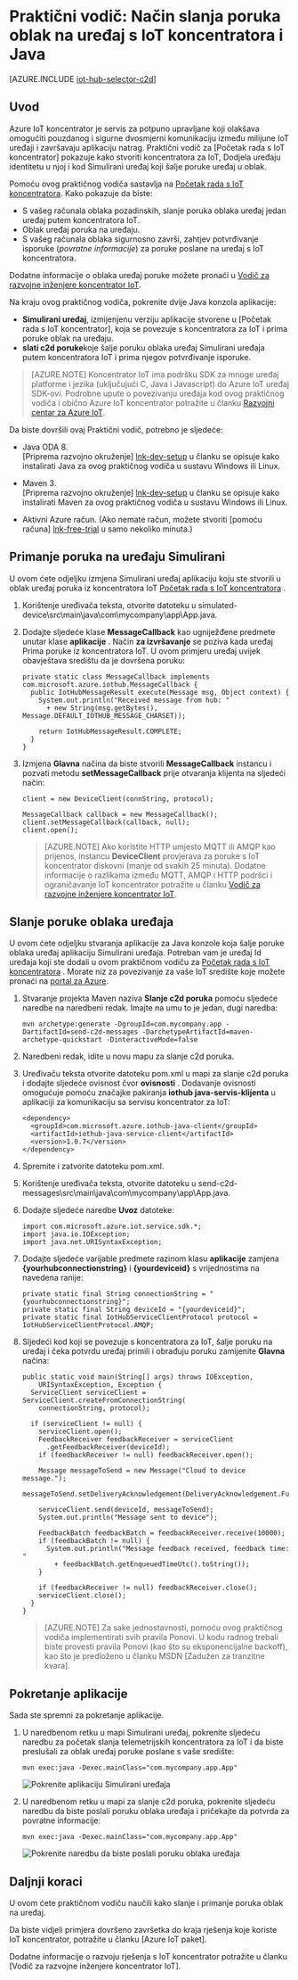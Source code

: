 <properties
    pageTitle="Slanje poruka oblak na uređaj s IoT koncentrator | Microsoft Azure"
    description="Slijedite ovaj Praktični vodič da biste saznali kako slanje poruka oblaka uređaj koncentrator IoT Azure pomoću Java."
    services="iot-hub"
    documentationCenter="java"
    authors="dominicbetts"
    manager="timlt"
    editor=""/>

<tags
     ms.service="iot-hub"
     ms.devlang="java"
     ms.topic="article"
     ms.tgt_pltfrm="na"
     ms.workload="na"
     ms.date="09/13/2016"
     ms.author="dobett"/>

# <a name="tutorial-how-to-send-cloud-to-device-messages-with-iot-hub-and-java"></a>Praktični vodič: Način slanja poruka oblak na uređaj s IoT koncentratora i Java

[AZURE.INCLUDE [iot-hub-selector-c2d](../../includes/iot-hub-selector-c2d.md)]

## <a name="introduction"></a>Uvod

Azure IoT koncentrator je servis za potpuno upravljane koji olakšava omogućiti pouzdanog i sigurne dvosmjerni komunikaciju između milijune IoT uređaji i završavaju aplikaciju natrag. Praktični vodič za [Početak rada s IoT koncentrator] pokazuje kako stvoriti koncentratora za IoT, Dodjela uređaju identitetu u njoj i kod Simulirani uređaj koji šalje poruke uređaj u oblak.

Pomoću ovog praktičnog vodiča sastavlja na [Početak rada s IoT koncentratora]. Kako pokazuje da biste:

- S vašeg računala oblaka pozadinskih, slanje poruka oblaka uređaj jedan uređaj putem koncentratora IoT.
- Oblak uređaj poruka na uređaju.
- S vašeg računala oblaka sigurnosno završi, zahtjev potvrđivanje isporuke (*povratne informacije*) za poruke poslane na uređaj s IoT koncentratora.

Dodatne informacije o oblaka uređaj poruke možete pronaći u [Vodič za razvojne inženjere koncentrator IoT][IoT Hub Developer Guide - C2D].

Na kraju ovog praktičnog vodiča, pokrenite dvije Java konzola aplikacije:

* **Simulirani uređaj**, izmijenjenu verziju aplikacije stvorene u [Početak rada s IoT koncentrator], koja se povezuje s koncentratora za IoT i prima poruke oblak na uređaju.
* **slati c2d poruke**koje šalje poruku oblaka uređaj Simulirani uređaja putem koncentratora IoT i prima njegov potvrđivanje isporuke.

> [AZURE.NOTE] Koncentrator IoT ima podršku SDK za mnoge uređaj platforme i jezika (uključujući C, Java i Javascript) do Azure IoT uređaj SDK-ovi. Podrobne upute o povezivanju uređaja kod ovog praktičnog vodiča i obično Azure IoT koncentrator potražite u članku [Razvojni centar za Azure IoT].

Da biste dovršili ovaj Praktični vodič, potrebno je sljedeće:

+ Java ODA 8. <br/> [Priprema razvojno okruženje] [ lnk-dev-setup] u članku se opisuje kako instalirati Java za ovog praktičnog vodiča u sustavu Windows ili Linux.

+ Maven 3.  <br/> [Priprema razvojno okruženje] [ lnk-dev-setup] u članku se opisuje kako instalirati Maven za ovog praktičnog vodiča u sustavu Windows ili Linux.

+ Aktivni Azure račun. (Ako nemate račun, možete stvoriti [pomoću računa] [ lnk-free-trial] u samo nekoliko minuta.)

## <a name="receive-messages-on-the-simulated-device"></a>Primanje poruka na uređaju Simulirani

U ovom ćete odjeljku izmjena Simulirani uređaj aplikaciju koju ste stvorili u oblak uređaj poruka iz koncentratora IoT [Početak rada s IoT koncentratora] .

1. Korištenje uređivača teksta, otvorite datoteku u simulated-device\src\main\java\com\mycompany\app\App.java.

2. Dodajte sljedeće klase **MessageCallback** kao ugniježđene predmete unutar klase **aplikacije** . Način **za izvršavanje** se poziva kada uređaj Prima poruke iz koncentratora IoT. U ovom primjeru uređaj uvijek obavještava središtu da je dovršena poruku:

    ```
    private static class MessageCallback implements
    com.microsoft.azure.iothub.MessageCallback {
      public IotHubMessageResult execute(Message msg, Object context) {
        System.out.println("Received message from hub: "
          + new String(msg.getBytes(), Message.DEFAULT_IOTHUB_MESSAGE_CHARSET));

        return IotHubMessageResult.COMPLETE;
      }
    }
    ```

3. Izmjena **Glavna** načina da biste stvorili **MessageCallback** instancu i pozvati metodu **setMessageCallback** prije otvaranja klijenta na sljedeći način:

    ```
    client = new DeviceClient(connString, protocol);

    MessageCallback callback = new MessageCallback();
    client.setMessageCallback(callback, null);
    client.open();
    ```

    > [AZURE.NOTE] Ako koristite HTTP umjesto MQTT ili AMQP kao prijenos, instancu **DeviceClient** provjerava za poruke s IoT koncentrator diskovni (manje od svakih 25 minuta). Dodatne informacije o razlikama između MQTT, AMQP i HTTP podršci i ograničavanje IoT koncentrator potražite u članku [Vodič za razvojne inženjere koncentrator IoT][IoT Hub Developer Guide - C2D].

## <a name="send-a-cloud-to-device-message"></a>Slanje poruke oblaka uređaja

U ovom ćete odjeljku stvaranja aplikacije za Java konzole koja šalje poruke oblaka uređaj aplikaciju Simulirani uređaja. Potreban vam je uređaj Id uređaja koji ste dodali u ovom praktičnom vodiču za [Početak rada s IoT koncentratora] . Morate niz za povezivanje za vaše IoT središte koje možete pronaći na [portal za Azure].

1. Stvaranje projekta Maven naziva **Slanje c2d poruka** pomoću sljedeće naredbe na naredbeni redak. Imajte na umu to je jedan, dugi naredba:

    ```
    mvn archetype:generate -DgroupId=com.mycompany.app -DartifactId=send-c2d-messages -DarchetypeArtifactId=maven-archetype-quickstart -DinteractiveMode=false
    ```

2. Naredbeni redak, idite u novu mapu za slanje c2d poruka.

3. Uređivaču teksta otvorite datoteku pom.xml u mapi za slanje c2d poruka i dodajte sljedeće ovisnost čvor **ovisnosti** . Dodavanje ovisnosti omogućuje pomoću značajke pakiranja **iothub java-servis-klijenta** u aplikaciji za komunikaciju sa servisu koncentrator za IoT:

    ```
    <dependency>
      <groupId>com.microsoft.azure.iothub-java-client</groupId>
      <artifactId>iothub-java-service-client</artifactId>
      <version>1.0.7</version>
    </dependency>
    ```

4. Spremite i zatvorite datoteku pom.xml.

5. Korištenje uređivača teksta, otvorite datoteku u send-c2d-messages\src\main\java\com\mycompany\app\App.java.

6. Dodajte sljedeće naredbe **Uvoz** datoteke:

    ```
    import com.microsoft.azure.iot.service.sdk.*;
    import java.io.IOException;
    import java.net.URISyntaxException;
    ```

7. Dodajte sljedeće varijable predmete razinom klasu **aplikacije** zamjena **{yourhubconnectionstring}** i **{yourdeviceid}** s vrijednostima na navedena ranije:

    ```
    private static final String connectionString = "{yourhubconnectionstring}";
    private static final String deviceId = "{yourdeviceid}";
    private static final IotHubServiceClientProtocol protocol = IotHubServiceClientProtocol.AMQP;
    ```
    
8. Sljedeći kod koji se povezuje s koncentratora za IoT, šalje poruku na uređaj i čeka potvrdu uređaj primili i obrađuju poruku zamijenite **Glavna** načina:

    ```
    public static void main(String[] args) throws IOException,
        URISyntaxException, Exception {
      ServiceClient serviceClient = ServiceClient.createFromConnectionString(
        connectionString, protocol);
      
      if (serviceClient != null) {
        serviceClient.open();
        FeedbackReceiver feedbackReceiver = serviceClient
          .getFeedbackReceiver(deviceId);
        if (feedbackReceiver != null) feedbackReceiver.open();

        Message messageToSend = new Message("Cloud to device message.");
        messageToSend.setDeliveryAcknowledgement(DeliveryAcknowledgement.Full);

        serviceClient.send(deviceId, messageToSend);
        System.out.println("Message sent to device");

        FeedbackBatch feedbackBatch = feedbackReceiver.receive(10000);
        if (feedbackBatch != null) {
          System.out.println("Message feedback received, feedback time: "
            + feedbackBatch.getEnqueuedTimeUtc().toString());
        }

        if (feedbackReceiver != null) feedbackReceiver.close();
        serviceClient.close();
      }
    }
    ```

    > [AZURE.NOTE] Za sake jednostavnosti, pomoću ovog praktičnog vodiča implementirati svih pravila Ponovi. U kodu radnog trebali biste provesti pravila Ponovi (kao što su eksponencijalne backoff), kao što je predloženo u članku MSDN [Zadužen za tranzitne kvara].

## <a name="run-the-applications"></a>Pokretanje aplikacije

Sada ste spremni za pokretanje aplikacije.

1. U naredbenom retku u mapi Simulirani uređaj, pokrenite sljedeću naredbu za početak slanja telemetrijskih koncentratora za IoT i da biste preslušali za oblak uređaj poruke poslane s vaše središte:

    ```
    mvn exec:java -Dexec.mainClass="com.mycompany.app.App" 
    ```

    ![Pokrenite aplikaciju Simulirani uređaja][img-simulated-device]

2. U naredbenom retku u mapi za slanje c2d poruka, pokrenite sljedeću naredbu da biste poslali poruku oblaka uređaja i pričekajte da potvrda za povratne informacije:

    ```
    mvn exec:java -Dexec.mainClass="com.mycompany.app.App"
    ```

    ![Pokrenite naredbu da biste poslali poruku oblaka uređaja][img-send-command]

## <a name="next-steps"></a>Daljnji koraci

U ovom ćete praktičnom vodiču naučili kako slanje i primanje poruka oblak na uređaj. 

Da biste vidjeli primjera dovršeno završetka do kraja rješenja koje koriste IoT koncentrator, potražite u članku [Azure IoT paket].

Dodatne informacije o razvoju rješenja s IoT koncentrator potražite u članku [Vodič za razvojne inženjere koncentrator IoT].


<!-- Images -->
[img-simulated-device]: media/iot-hub-java-java-c2d/receivec2d.png
[img-send-command]:  media/iot-hub-java-java-c2d/sendc2d.png
<!-- Links -->

[Početak rada s IoT koncentratora]: iot-hub-java-java-getstarted.md
[IoT Hub Developer Guide - C2D]: iot-hub-devguide-messaging.md
[Vodič za IoT koncentrator za razvojne inženjere]: iot-hub-devguide.md
[Razvojni centar za Azure IoT]: http://www.azure.com/develop/iot
[lnk-free-trial]: http://azure.microsoft.com/pricing/free-trial/
[lnk-dev-setup]: https://github.com/Azure/azure-iot-sdks/blob/master/doc/get_started/java-devbox-setup.md
[Rukovanje tranzitne kvara]: https://msdn.microsoft.com/library/hh680901(v=pandp.50).aspx
[Portal za Azure]: https://portal.azure.com
[Azure IoT paketa]: https://azure.microsoft.com/documentation/suites/iot-suite/